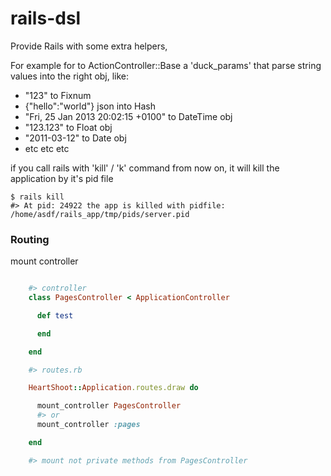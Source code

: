rails-dsl
=================

Provide Rails with some extra helpers,

For example for to ActionController::Base a 'duck_params' that parse string values into the right obj,
like:

* "123" to Fixnum
* {"hello":"world"} json into Hash
* "Fri, 25 Jan 2013 20:02:15 +0100" to DateTime obj
* "123.123" to Float obj
* "2011-03-12" to Date obj
* etc etc etc

if you call rails with 'kill' / 'k' command from now on, it will kill the application by it's pid file

    $ rails kill
    #> At pid: 24922 the app is killed with pidfile: /home/asdf/rails_app/tmp/pids/server.pid


### Routing

mount controller

```ruby

    #> controller
    class PagesController < ApplicationController

      def test

      end

    end

    #> routes.rb

    HeartShoot::Application.routes.draw do

      mount_controller PagesController
      #> or
      mount_controller :pages

    end

    #> mount not private methods from PagesController

```